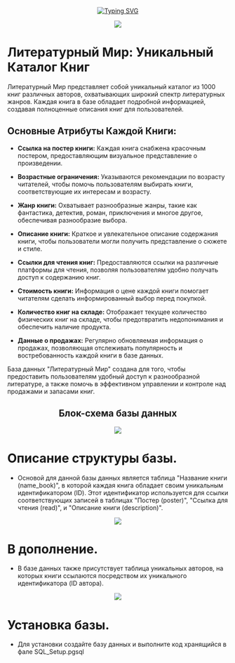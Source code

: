 <p align="center">
<a href="https://git.io/typing-svg"><img src="https://readme-typing-svg.herokuapp.com?font=Fira+Code&size=50&pause=1000&random=false&width=900&height=70&lines=%D0%91%D0%B0%D0%B7%D0%B0+%D0%B4%D0%B0%D0%BD%D0%BD%D1%8B%D1%85+%22%D0%9B%D0%B8%D1%82%D0%B5%D1%80%D0%B0%D1%82%D1%83%D1%80%D0%BD%D1%8B%D0%B9+%D0%9C%D0%B8%D1%80%22+" alt="Typing SVG" /></a></p>

<p align="center">
  <img src="https://i.ibb.co.com/bP4PDJ7/2024-01-28-132320.png">
</p>

# Литературный Мир: Уникальный Каталог Книг

Литературный Мир представляет собой уникальный каталог из 1000 книг различных авторов, охватывающих широкий спектр литературных жанров. Каждая книга в базе обладает подробной информацией, создавая полноценные описания книг для пользователей.

## Основные Атрибуты Каждой Книги:

- **Ссылка на постер книги:** Каждая книга снабжена красочным постером, предоставляющим визуальное представление о произведении.

- **Возрастные ограничения:** Указываются рекомендации по возрасту читателей, чтобы помочь пользователям выбирать книги, соответствующие их интересам и возрасту.

- **Жанр книги:** Охватывает разнообразные жанры, такие как фантастика, детектив, роман, приключения и многое другое, обеспечивая разнообразие выбора.

- **Описание книги:** Краткое и увлекательное описание содержания книги, чтобы пользователи могли получить представление о сюжете и стиле.

- **Ссылки для чтения книг:** Предоставляются ссылки на различные платформы для чтения, позволяя пользователям удобно получать доступ к содержанию книг.

- **Стоимость книги:** Информация о цене каждой книги помогает читателям сделать информированный выбор перед покупкой.

- **Количество книг на складе:** Отображает текущее количество физических книг на складе, чтобы предотвратить недопонимания и обеспечить наличие продукта.

- **Данные о продажах:** Регулярно обновляемая информация о продажах, позволяющая отслеживать популярность и востребованность каждой книги в базе данных.

База данных "Литературный Мир" создана для того, чтобы предоставить пользователям удобный доступ к разнообразной литературе, а также помочь в эффективном управлении и контроле над продажами и запасами книг.


<h2 align="center">Блок-схема базы данных</h3>
<p align="center">
  <img src="https://i.ibb.co.com/tYzKbKr/2024-01-28-133628.png">
</p>

# Описание структуры базы.
- Основой для данной базы данных является таблица "Название книги (name_book)", в которой каждая книга обладает своим уникальным идентификатором (ID). Этот идентификатор используется для ссылки соответствующих записей в таблицах "Постер (poster)", "Ссылка для чтения (read)", и "Описание книги (description)".

<p align="center">
  <img src="https://i.ibb.co.com/SyGJBxJ/2024-01-28-134252.png">
</p>

# В дополнение.
- В базе данных также присутствует таблица уникальных авторов, на которых книги ссылаются посредством их уникального идентификатора (ID автора).

<p align="center">
  <img src="https://i.ibb.co.com/NtSc5yY/2024-01-28-133520.png">
</p>


# Установка базы. 
- Для установки создайте базу данных и выполните код хранящийся в фале SQL_Setup.pgsql 
